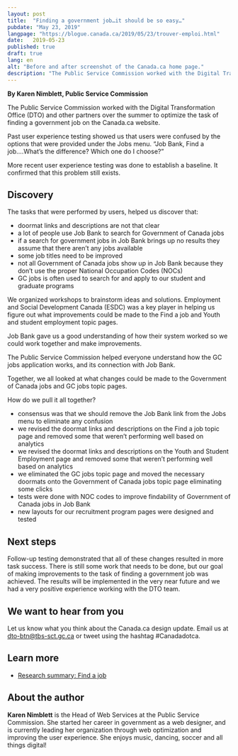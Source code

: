```yaml
---
layout: post
title:  "Finding a government job…it should be so easy…"
pubdate: "May 23, 2019"
langpage: "https://blogue.canada.ca/2019/05/23/trouver-emploi.html"
date:   2019-05-23
published: true
draft: true
lang: en
alt: "Before and after screenshot of the Canada.ca home page."
description: "The Public Service Commission worked with the Digital Transformation Office (DTO) and other partners over the summer to optimize the task of finding a government job on the Canada.ca website."
---
```

**By Karen Nimblett, Public Service Commission**

The Public Service Commission worked with the Digital Transformation Office (DTO) and other partners over the summer to optimize the task of finding a government job on the Canada.ca website.

Past user experience testing showed us that users were confused by the options that were provided under the Jobs menu. “Job Bank, Find a job….What’s the difference? Which one do I choose?”

More recent user experience testing was done to establish a baseline. It confirmed that this problem still exists.

## Discovery

The tasks that were performed by users, helped us discover that:
* doormat links and descriptions are not that clear
* a lot of people use Job Bank to search for Government of Canada jobs
* if a search for government jobs in Job Bank brings up no results they assume that there aren’t any jobs available
* some job titles need to be improved
* not all Government of Canada jobs show up in Job Bank because they don’t use the proper National Occupation Codes (NOCs)
* GC jobs is often used to search for and apply to our student and graduate programs

We organized workshops to brainstorm ideas and solutions. Employment and Social Development Canada (ESDC) was a key player in helping us figure out what improvements could be made to the Find a job and Youth and student employment topic pages.

Job Bank gave us a good understanding of how their system worked so we could work together and make improvements.

The Public Service Commission helped everyone understand how the GC jobs application works, and its connection with Job Bank.

Together, we all looked at what changes could be made to the Government of Canada jobs and GC jobs topic pages.

How do we pull it all together?
* consensus was that we should remove the Job Bank link from the Jobs menu to eliminate any confusion
* we revised the doormat links and descriptions on the Find a job topic page and removed some that weren’t performing well based on analytics
* we revised the doormat links and descriptions on the Youth and Student Employment page and removed some that weren’t performing well based on analytics
* we eliminated the GC jobs topic page and moved the necessary doormats onto the Government of Canada jobs topic page eliminating some clicks
* tests were done with NOC codes to improve findability of Government of Canada jobs in Job Bank
* new layouts for our recruitment program pages were designed and tested

## Next steps

Follow-up testing demonstrated that all of these changes resulted in more task success. There is still some work that needs to be done, but our goal of making improvements to the task of finding a government job was achieved. The results will be implemented in the very near future and we had a very positive experience working with the DTO team.



## We want to hear from you
Let us know what you think about the Canada.ca design update. Email us at [dto-btn@tbs-sct.gc.ca](mailto:dto-btn@tbs-sct.gc.ca) or tweet using the hashtag #Canadadotca.

## Learn more
* [Research summary: Find a job](https://blog.canada.ca/research-summaries/find-job-research-summary.html)

## About the author

<b>Karen Nimblett</b> is the Head of Web Services at the Public Service Commission. She started her career in government as a web designer, and is currently leading her organization through web optimization and improving the user experience. She enjoys music, dancing, soccer and all things digital!
